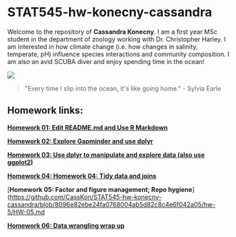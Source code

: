 # STAT545-hw-konecny-cassandra

Welcome to the repository of **Cassandra Konecny**. I am a first year MSc student in the department of zoology working with Dr. Christopher Harley. I am interested in how climate change (i.e. how changes in salinity, temperate, pH) influence species interactions and community composition. I am also an avid SCUBA diver and enjoy spending time in the ocean!

![](http://diveubc.com/wp-content/uploads/2014/04/Cass.jpg)


> "Every time I slip into the ocean, it's like going home."  - Sylvia Earle 

## Homework links:

[**Homework 01: Edit README.md and Use R Markdown**](https://github.com/CassKon/STAT545-hw-konecny-cassandra/blob/ce817abed6e02f0f7682aba0d55e43e72cd43fd6/hw-1/hw01_gapminder.md)

[**Homework 02: Explore Gapminder and use dplyr**](https://github.com/CassKon/STAT545-hw-konecny-cassandra/blob/ce817abed6e02f0f7682aba0d55e43e72cd43fd6/hw-2/hw_02_gapminder_dplyr.md)

[**Homework 03: Use dplyr to manipulate and explore data (also use ggplot2)**](https://github.com/CassKon/STAT545-hw-konecny-cassandra/blob/ce817abed6e02f0f7682aba0d55e43e72cd43fd6/hw-3/HW-03.md)

[**Homework 04: Homework 04: Tidy data and joins**](https://github.com/CassKon/STAT545-hw-konecny-cassandra/blob/ce817abed6e02f0f7682aba0d55e43e72cd43fd6/hw-4/hw-4.md)

[**Homework 05: Factor and figure management; Repo hygiene**](https://github.com/CassKon/STAT545-hw-konecny-cassandra/blob/8096e82ebe24fa0768004ab5d82c8c4e6f042a05/hw-5/HW-05.md

[**Homework 06: Data wrangling wrap up**](https://github.com/CassKon/STAT545-hw-konecny-cassandra/blob/e351b6cd6e1eb9c083b7a98bfc55d15484aa10fb/hw-6/hw-06.md)
